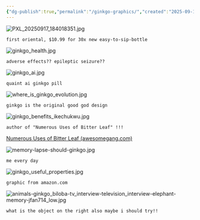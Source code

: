 ```yaml
---
{"dg-publish":true,"permalink":"/ginkgo-graphics/","created":"2025-09-18T18:50:55.697-04:00","updated":"2025-09-19T17:09:18.424-04:00"}
---
```



![PXL_20250917_184018351.jpg](/img/user/PXL_20250917_184018351.jpg)
```
first oriental, $10.99 for 30x new easy-to-sip-bottle
```

![ginkgo_health.jpg](/img/user/ginkgo%20graphics%20attachments/ginkgo_health.jpg)
```
adverse effects?? epileptic seizure??
```

![ginkgo_ai.jpg](/img/user/ginkgo%20graphics%20attachments/ginkgo_ai.jpg)
```
quaint ai ginkgo pill
```
![where_is_ginkgo_evolution.jpg](/img/user/ginkgo%20graphics%20attachments/where_is_ginkgo_evolution.jpg)

```
ginkgo is the original good god design
```
![ginkgo_benefits_ikechukwu.jpg](/img/user/ginkgo%20graphics%20attachments/ginkgo_benefits_ikechukwu.jpg)
```
author of "Numerous Uses of Bitter Leaf" !!!
```
[Numerous Uses of Bitter Leaf (awesomegang.com)](https://awesomegang.com/numerous-uses-of-bitter-leaf-by-ikechukwu-oduah/)

![memory-lapse-should-ginkgo.jpg](/img/user/ginkgo%20graphics%20attachments/memory-lapse-should-ginkgo.jpg)
```
me every day
```


![ginkgo_useful_properties.jpg](/img/user/ginkgo%20graphics%20attachments/ginkgo_useful_properties.jpg)
```
graphic from amazon.com
```
![animals-ginkgo_biloba-tv_interview-television_interview-elephant-memory-jfan714_low.jpg](/img/user/ginkgo%20graphics%20attachments/animals-ginkgo_biloba-tv_interview-television_interview-elephant-memory-jfan714_low.jpg)
```
what is the object on the right also maybe i should try!!
```